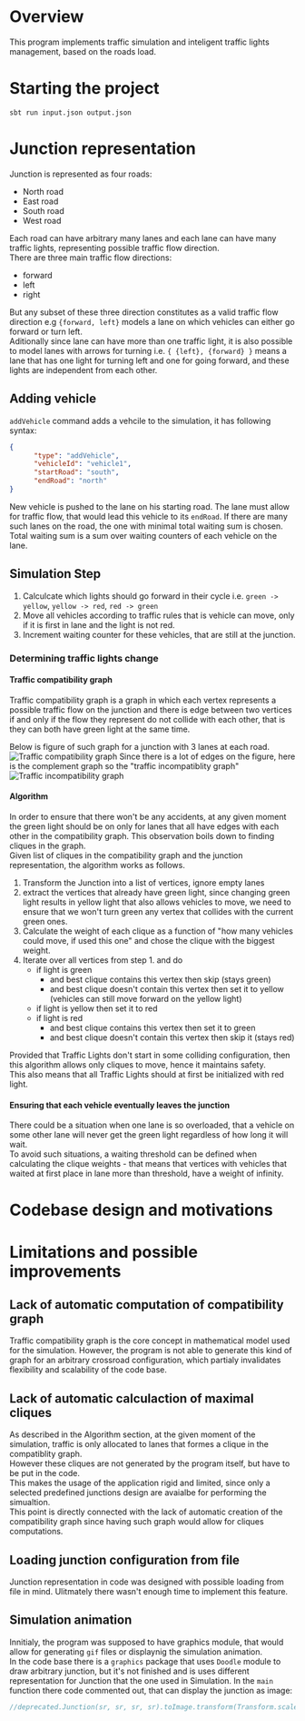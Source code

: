 
# Overview
This program implements traffic simulation and inteligent traffic lights management,
based on the roads load.

# Starting the project
`sbt run input.json output.json`

# Junction representation
Junction is represented as four roads:
- North road
- East road
- South road
- West road

Each road can have arbitrary many lanes and each lane can have many traffic lights,
representing possible traffic flow direction.  
There are three main traffic flow directions:
- forward
- left
- right

But any subset of these three direction constitutes as a valid traffic flow direction e.g `{forward, left}`
models a lane on which vehicles can either go forward or turn left.  
Aditionally since lane can have more than one traffic light, it is also possible to model lanes with arrows for turning
i.e. `{ {left}, {forward} }` means a lane that has one light for turning left and one for going forward, and these lights are independent from each other.

## Adding vehicle
`addVehicle` command adds a vehcile to the simulation, it has following syntax:
```json
{
      "type": "addVehicle",
      "vehicleId": "vehicle1",
      "startRoad": "south",
      "endRoad": "north"
}
```
New vehicle is pushed to the lane on his starting road. The lane must allow for traffic flow, that would lead this vehicle to its `endRoad`.
If there are many such lanes on the road, the one with minimal total waiting sum is chosen. Total waiting sum is a sum over waiting counters of each vehicle on the lane.

## Simulation Step

1. Calculcate which lights should go forward in their cycle i.e. `green -> yellow`, `yellow -> red`, `red -> green`
2. Move all vehicles according to traffic rules that is vehicle can move, only if it is first in lane and the light is not red.
3. Increment waiting counter for these vehicles, that are still at the junction.

### Determining traffic lights change
#### Traffic compatibility graph
Traffic compatibility graph is a graph in which each vertex represents a possible traffic flow on the junction
and there is edge between two vertices if and only if the flow they represent do not collide with each other, that is they can both have green light at the same time.

Below is figure of such graph for a junction with 3 lanes at each road.
![Traffic compatibility graph](images/g.svg)
Since there is a lot of edges on the figure, here is the complement graph so the "traffic incompatiblity graph"
![Traffic incompatibility graph](images/nng.svg)
#### Algorithm
In order to ensure that there won't be any accidents, at any given moment the green light should be on only for lanes that all have edges with each other in the compatibility graph.
This observation boils down to finding cliques in the graph.  
Given list of cliques in the compatibility graph and the junction representation, the algorithm works as follows.
1. Transform the Junction into a list of vertices, ignore empty lanes
2. extract the vertices that already have green light, since changing green light results in yellow light that also allows vehicles to move, we need to ensure that we won't turn green any vertex that collides with the current green ones.
3. Calculate the weight of each clique as a function of "how many vehicles could move, if used this one" and chose the clique with the biggest weight.
4. Iterate over all vertices from step 1. and do
   - if light is green
     - and best clique contains this vertex then skip (stays green)
     - and best clique doesn't contain this vertex then set it to yellow (vehicles can still move forward on the yellow light)
   - if light is yellow then set it to red
   - if light is red
     - and best clique contains this vertex then set it to green
     - and best clique doesn't contain this vertex then skip it (stays red)

Provided that Traffic Lights don't start in some colliding configuration, then this algorithm allows only cliques to move, hence it maintains safety.  
This also means that all Traffic Lights should at first be initialized with red light.

#### Ensuring that each vehicle eventually leaves the junction
There could be a situation when one lane is so overloaded, that a vehicle on some other lane will never get the green light regardless of how long it will wait.  
To avoid such situations, a waiting threshold can be defined when calculating the clique weights - 
that means that vertices with vehicles that waited at first place in lane more than threshold, have a weight of infinity.


# Codebase design and motivations


# Limitations and possible improvements
## Lack of automatic computation of compatibility graph
Traffic compatibility graph is the core concept in mathematical model used for the simulation.
However, the program is not able to generate this kind of graph for an arbitrary crossroad configuration,
which partialy invalidates flexibility and scalability of the code base.


## Lack of automatic calculaction of maximal cliques
As described in the Algorithm section, at the given moment of the simulation,
traffic is only allocated to lanes that formes a clique in the compatiblity graph.  
However these cliques are not generated by the program itself, but have to be put in the code.  
This makes the usage of the application rigid and limited,
since only a selected predefined junctions design are avaialbe for performing the simualtion.  
This point is directly connected with the lack of automatic creation of the compatibility graph since having such graph would allow for cliques computations.

## Loading junction configuration from file
Junction representation in code was designed with possible loading from file in mind. Ulitmately there wasn't enough time to implement this feature.

## Simulation animation
Innitialy, the program was supposed to have graphics module, that would allow for generating `gif` files or displaynig the simulation animation.  
In the code base there is a `graphics` package that uses `Doodle` module to draw arbitrary junction, but it's not finished and is uses different representation for Junction that the one used in Simulation.
In the `main` function there code commented out, that can display the junction as image:
```Scala 3
//deprecated.Junction(sr, sr, sr, sr).toImage.transform(Transform.scale(2,2)).draw()
```